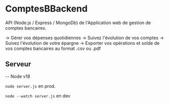 # ComptesBBackend

API (Node.js / Express / MongoDb) de l'Application web de gestion de comptes bancaires.

-> Gérer vos dépenses quotidiennes
-> Suivez l'évolution de vos comptes
-> Suivez l'évolution de votre épargne
-> Exporter vos opérations et solde de vos comptes bancaires au format .csv ou .pdf

## Serveur

-- Node v18

`node server.js` en prod.

`node --watch server.js` en dev
